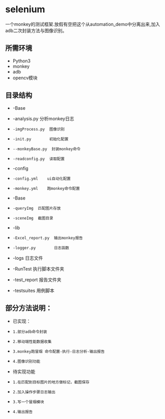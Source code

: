 # selenium

一个monkey的测试框架.放假有空把这个从automation_demo中分离出来,加入adb二次封装方法与图像识别。

## 所需环境
* Python3
* monkey
* adb
* opencv模块

## 目录结构

*  -Base
*  -analysis.py    分析monkey日志
*     -imgProcess.py  图像识别
*     -init.py        初始化配置
*     --monkeyBase.py  封装monkey命令
*     -readconfig.py  读取配置

*  -config
*     -config.yml    ui自动化配置
*     -monkey.yml    跑monkey命令配置

* -Base
*     -queryImg  匹配图片存放
*     -sceneImg  截图目录

* -lib
*     -Excel_report.py  输出monkey报告
*     -logger.py        日志函数

 * -logs 日志文件

 * -RunTest 执行脚本文件夹

 * -test_report 报告文件夹

 * -testsuites  用例脚本


## 部分方法说明：


* 已实现：
*     1.部分adb命令封装
*     2.移动端性能数据收集
*     3.monkey跑冒烟 命令配置-执行-日志分析-输出报告
*     4.图像识别功能

* 待实现功能
*     1.在匹配到目标图片的地方做标记，截图保存
*     2.加入操作步骤日志输出
*     3.写一个冒烟模块
*     4.输出报告

